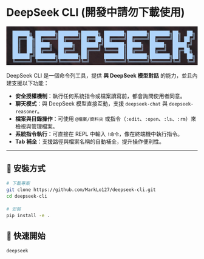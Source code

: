 # DeepSeek CLI (開發中請勿下載使用)


![DeepSeek CLI](assets/deepseek_cli.png)

DeepSeek CLI 是一個命令列工具，提供 **與 DeepSeek 模型對話** 的能力，並且內建支援以下功能：
- **安全授權機制**：執行任何系統指令或檔案讀寫前，都會詢問使用者同意。
- **聊天模式**：與 DeepSeek 模型直接互動，支援 `deepseek-chat` 與 `deepseek-reasoner`。
- **檔案與目錄操作**：可使用 `@檔案/資料夾` 或指令（`:edit`、`:open`、`:ls`、`:rm`）來檢視與管理檔案。
- **系統指令執行**：可直接在 REPL 中輸入 `!命令`，像在終端機中執行指令。
- **Tab 補全**：支援路徑與檔案名稱的自動補全，提升操作便利性。

---

## 🚀 安裝方式

```bash
# 下載專案
git clone https://github.com/MarkLo127/deepseek-cli.git
cd deepseek-cli

# 安裝
pip install -e .
```

## 🏁 快速開始

```bash
deepseek
```
